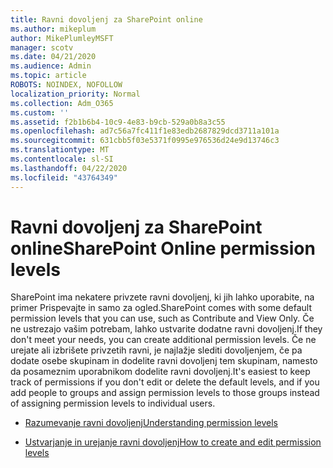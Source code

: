 ```yaml
---
title: Ravni dovoljenj za SharePoint online
ms.author: mikeplum
author: MikePlumleyMSFT
manager: scotv
ms.date: 04/21/2020
ms.audience: Admin
ms.topic: article
ROBOTS: NOINDEX, NOFOLLOW
localization_priority: Normal
ms.collection: Adm_O365
ms.custom: ''
ms.assetid: f2b1b6b4-10c9-4e83-b9cb-529a0b8a3c55
ms.openlocfilehash: ad7c56a7fc411f1e83edb2687829dcd3711a101a
ms.sourcegitcommit: 631cbb5f03e5371f0995e976536d24e9d13746c3
ms.translationtype: MT
ms.contentlocale: sl-SI
ms.lasthandoff: 04/22/2020
ms.locfileid: "43764349"
---
```

# <a name="sharepoint-online-permission-levels"></a><span data-ttu-id="494ba-102">Ravni dovoljenj za SharePoint online</span><span class="sxs-lookup"><span data-stu-id="494ba-102">SharePoint Online permission levels</span></span>

<span data-ttu-id="494ba-103">SharePoint ima nekatere privzete ravni dovoljenj, ki jih lahko uporabite, na primer Prispevajte in samo za ogled.</span><span class="sxs-lookup"><span data-stu-id="494ba-103">SharePoint comes with some default permission levels that you can use, such as Contribute and View Only.</span></span> <span data-ttu-id="494ba-104">Če ne ustrezajo vašim potrebam, lahko ustvarite dodatne ravni dovoljenj.</span><span class="sxs-lookup"><span data-stu-id="494ba-104">If they don't meet your needs, you can create additional permission levels.</span></span> <span data-ttu-id="494ba-105">Če ne urejate ali izbrišete privzetih ravni, je najlažje slediti dovoljenjem, če pa dodate osebe skupinam in dodelite ravni dovoljenj tem skupinam, namesto da posameznim uporabnikom dodelite ravni dovoljenj.</span><span class="sxs-lookup"><span data-stu-id="494ba-105">It's easiest to keep track of permissions if you don't edit or delete the default levels, and if you add people to groups and assign permission levels to those groups instead of assigning permission levels to individual users.</span></span>
  
- [<span data-ttu-id="494ba-106">Razumevanje ravni dovoljenj</span><span class="sxs-lookup"><span data-stu-id="494ba-106">Understanding permission levels</span></span>](https://go.microsoft.com/fwlink/?linkid=867071)
    
- [<span data-ttu-id="494ba-107">Ustvarjanje in urejanje ravni dovoljenj</span><span class="sxs-lookup"><span data-stu-id="494ba-107">How to create and edit permission levels</span></span>](https://go.microsoft.com/fwlink/?linkid=867072)
    

